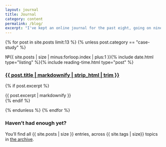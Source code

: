 ```yaml
---
layout: journal
title: Journal
category: content
permalink: /blog/
excerpt: "I've kept an online journal for the past eight, going on nine years, writing about things that excite, annoy and fascinate me."
---
```

<!-- <h2 class="h4">Recent entries</h2> -->

{% for post in site.posts limit:13 %}
{% unless post.category == "case-study" %}

<article class="post-preview">
<span class="h5 post-heading__count" style="{% if post.color %} color: {{ post.color }};{% else %} color: #00834d; {% endif %}">&#8470;{{ site.posts | size | minus:forloop.index | plus:1 }}</span>{% include date.html type="listing" %}{% include reading-time.html type="post" %}
<h3 class="h3 post-heading post-type--{{ post.category }}">
	<a class="post-link" href="{{ post.url | prepend: site.baseurl }}"><span style="{% if post.text %} color: black; {% else %} color: white; {% endif %} {% if post.color %} background-color: {{ post.color }};{% endif %}" >{{ post.title | markdownify | strip_html | trim  }}</span></a>
</h3>

{% if post.excerpt %}
      <div>{{ post.excerpt | markdownify }}</div>
{% endif %}
</article>

{% endunless %}
{% endfor %}

<h3 class="h4 subheading" id="more-posts">Haven&rsquo;t had enough yet?</h3>

<p>
	You&rsquo;ll find all {{ site.posts | size }} entries, across {{ site.tags | size}} topics in <a href="/archive">the archive</a>.
</p>
